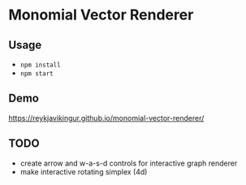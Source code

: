 # Monomial Vector Renderer


## Usage

* `npm install`
* `npm start`

## Demo

https://reykjavikingur.github.io/monomial-vector-renderer/


## TODO

* create arrow and w-a-s-d controls for interactive graph renderer
* make interactive rotating simplex (4d)
